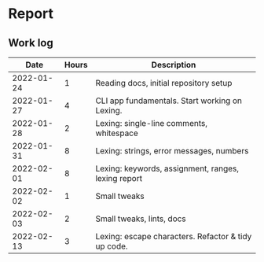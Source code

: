 # Report

## Work log

| Date       | Hours | Description                                         |
| ---------- | ----- | --------------------------------------------------- |
| 2022-01-24 | 1     | Reading docs, initial repository setup              |
| 2022-01-27 | 4     | CLI app fundamentals. Start working on Lexing.      |
| 2022-01-28 | 2     | Lexing: single-line comments, whitespace            |
| 2022-01-31 | 8     | Lexing: strings, error messages, numbers            |
| 2022-02-01 | 8     | Lexing: keywords, assignment, ranges, lexing report |
| 2022-02-02 | 1     | Small tweaks                                        |
| 2022-02-03 | 2     | Small tweaks, lints, docs                           |
| 2022-02-13 | 3     | Lexing: escape characters. Refactor & tidy up code. |
